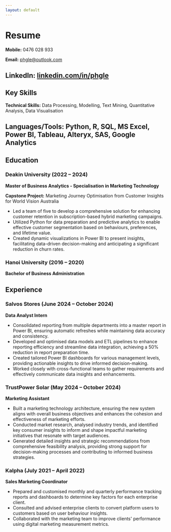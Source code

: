 ```yaml
---
layout: default
---
```


# Resume

**Mobile:** 0476 028 933  

**Email:** [phgle@outlook.com](mailto:phgle@outlook.com)  

**LinkedIn:** [linkedin.com/in/phgle](https://www.linkedin.com/in/phgle/)
---

## Key Skills

**Technical Skills:** Data Processing, Modelling, Text Mining, Quantitative Analysis, Data Visualisation 

**Languages/Tools:** Python, R, SQL, MS Excel, Power BI, Tableau, Alteryx, SAS, Google Analytics
---

## Education

### Deakin University (2022 – 2024)

**Master of Business Analytics - Specialisation in Marketing Technology**  

**Capstone Project:** Marketing Journey Optimisation from Customer Insights for World Vision Australia

- Led a team of five to develop a comprehensive solution for enhancing customer retention in subscription-based hybrid marketing campaigns.
- Utilized Python for data preparation and predictive analytics to enable effective customer segmentation based on behaviours, preferences, and lifetime value.
- Created dynamic visualizations in Power BI to present insights, facilitating data-driven decision-making and anticipating a significant reduction in churn rates.

### Hanoi University (2016 – 2020)
**Bachelor of Business Administration**

## Experience

### Salvos Stores (June 2024 – October 2024)
**Data Analyst Intern**
- Consolidated reporting from multiple departments into a master report in Power BI, ensuring automatic refreshes while maintaining data accuracy and consistency.
- Developed and optimised data models and ETL pipelines to enhance reporting efficiency and streamline data integration, achieving a 50% reduction in report preparation time.
- Created tailored Power BI dashboards for various management levels, providing actionable insights to drive informed decision-making.
- Worked closely with cross-functional teams to gather requirements and effectively communicate data insights and enhancements.

### TrustPower Solar (May 2024 – October 2024)
**Marketing Assistant**
- Built a marketing technology architecture, ensuring the new system aligns with overall business objectives and enhances the cohesion and effectiveness of marketing efforts.
- Conducted market research, analysed industry trends, and identified key consumer insights to inform and shape impactful marketing initiatives that resonate with target audiences.
- Generated detailed insights and strategic recommendations from comprehensive feasibility analysis, providing strong support for decision-making processes and contributing to informed business strategies.

### Kalpha (July 2021 – April 2022)
**Sales Marketing Coordinator**
- Prepared and customised monthly and quarterly performance tracking reports and dashboards to determine key factors for each enterprise client.
- Consulted and advised enterprise clients to convert platform users to customers based on user behaviour insights.
- Collaborated with the marketing team to improve clients' performance using digital marketing measurement metrics.